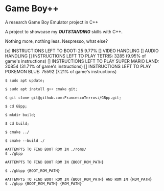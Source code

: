 # Game Boy++

A research Game Boy Emulator project in C++



A project to showcase my ***OUTSTANDING*** skills with C++.

Nothing more, nothing less. Nespresso, what else?


[x] INSTRUCTIONS LEFT TO BOOT:  25   9.77%
[] VIDEO HANDLING
[] AUDIO HANDLING
[] INSTRUCTIONS LEFT TO PLAY TETRIS:    3285    (9.95% of game's instructions)
[] INSTRUCTIONS LEFT TO PLAY SUPER MARIO LAND:  20854   (31.71% of game's instructions)
[] INSTRUCTIONS LEFT TO PLAY POKEMON BLUE:  75592   (7.21% of game's instructions)


```
$ sudo apt update;

$ sudo apt install g++ cmake git;

$ git clone git@github.com:FrancescoTerrosi/GBpp.git;

$ cd GBpp;

$ mkdir build;

$ cd build;

$ cmake ../

$ cmake --build ./

#ATTEMPTS TO FIND BOOT ROM IN ./roms/
$ ./gbpp

#ATTEMPTS TO FIND BOOT ROM IN {BOOT_ROM_PATH}

$ ./gbbpp {BOOT_ROM_PATH}

#ATTEMPTS TO FIND BOOT ROM IN {BOOT_ROM_PATH} AND ROM IN {ROM_PATH}
$ ./gbpp {BOOT_ROM_PATH} {ROM_PATH} 

```

